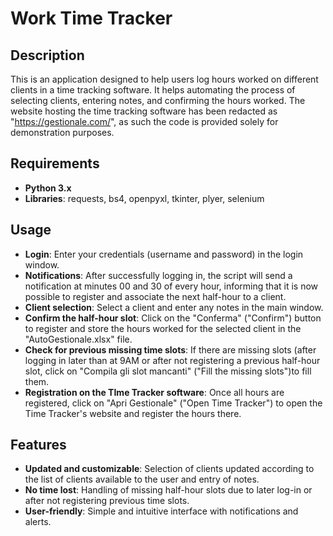 # Work Time Tracker

## Description
This is an application designed to help users log hours worked on different clients in a time tracking software. It helps automating the process of selecting clients, entering notes, and confirming the hours worked. The website hosting the time tracking software has been redacted as "https://gestionale.com/", as such the code is provided solely for demonstration purposes.

## Requirements
- **Python 3.x**
- **Libraries**: requests, bs4, openpyxl, tkinter, plyer, selenium

## Usage
- **Login**: Enter your credentials (username and password) in the login window.
- **Notifications**: After successfully logging in, the script will send a notification at minutes 00 and 30 of every hour, informing that it is now possible to register and associate the next half-hour to a client.
- **Client selection**: Select a client and enter any notes in the main window.
- **Confirm the half-hour slot**: Click on the "Conferma" ("Confirm") button to register and store the hours worked for the selected client in the "AutoGestionale.xlsx" file.
- **Check for previous missing time slots**: If there are missing slots (after logging in later than at 9AM or after not registering a previous half-hour slot, click on "Compila gli slot mancanti" ("Fill the missing slots")to fill them.
- **Registration on the TIme Tracker software**: Once all hours are registered, click on "Apri Gestionale" ("Open Time Tracker") to open the Time Tracker's website and register the hours there.

## Features
- **Updated and customizable**: Selection of clients updated according to the list of clients available to the user and entry of notes.
- **No time lost**: Handling of missing half-hour slots due to later log-in or after not registering previous time slots.
- **User-friendly**: Simple and intuitive interface with notifications and alerts.

